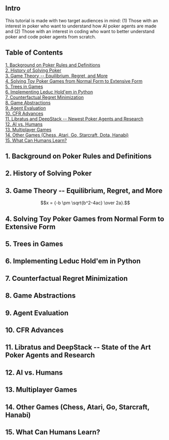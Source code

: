 ## Intro
This tutorial is made with two target audiences in mind: (1) Those with an interest in poker who want to understand how AI poker agents are made and (2) Those with an interest in coding who want to better understand poker and code poker agents from scratch. 

## Table of Contents
[1. Background on Poker Rules and Definitions](#1-background-on-poker-rules-and-definitions)<br>
[2. History of Solving Poker](#2-history-of-solving-poker)<br>
[3. Game Theory -- Equilibrium, Regret, and More](#3-game-theory----equilibrium--regret--and-more)<br>
[4. Solving Toy Poker Games from Normal Form to Extensive Form](#4-solving-toy-poker-games-from-normal-form-to-extensive-form)<br>
[5. Trees in Games](#5-trees-in-games)<br>
[6. Implementing Leduc Hold'em in Python](#6-implementing-leduc-hold-em-in-python)<br>
[7. Counterfactual Regret Minimization](#7-counterfactual-regret-minimization)<br>
[8. Game Abstractions](#8-game-abstractions)<br>
[9. Agent Evaluation](#9-agent-evaluation)<br>
[10. CFR Advances](#10-cfr-advances)<br>
[11. Libratus and DeepStack -- Newest Poker Agents and Research](#11-libratus-and-deepstack----newest-poker-agents-and-research)<br>
[12. AI vs. Humans](#12-ai-vs-humans)<br>
[13. Multiplayer Games](#13-multiplayer-games)<br>
[14. Other Games (Chess, Atari, Go, Starcraft, Dota, Hanabi)](#14-other-games--chess--atari--go--starcraft--hanabi-)<br>
[15. What Can Humans Learn?](#15-what-can-humans-learn-)

## 1. Background on Poker Rules and Definitions

## 2. History of Solving Poker

## 3. Game Theory -- Equilibrium, Regret, and More
$$x = {-b \pm \sqrt{b^2-4ac} \over 2a}.$$

## 4. Solving Toy Poker Games from Normal Form to Extensive Form

## 5. Trees in Games

## 6. Implementing Leduc Hold'em in Python

## 7. Counterfactual Regret Minimization

## 8. Game Abstractions

## 9. Agent Evaluation

## 10. CFR Advances

## 11. Libratus and DeepStack -- State of the Art Poker Agents and Research

## 12. AI vs. Humans

## 13. Multiplayer Games

## 14. Other Games (Chess, Atari, Go, Starcraft, Hanabi)

## 15. What Can Humans Learn?
